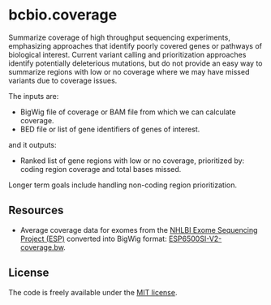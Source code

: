 # bcbio.coverage

Summarize coverage of high throughput sequencing experiments, emphasizing
approaches that identify poorly covered genes or pathways of biological
interest. Current variant calling and prioritization approaches identify
potentially deleterious mutations, but do not provide an easy way to summarize
regions with low or no coverage where we may have missed variants due to
coverage issues.

The inputs are:

- BigWig file of coverage or BAM file from which we can calculate coverage.
- BED file or list of gene identifiers of genes of interest.

and it outputs:

- Ranked list of gene regions with low or no coverage, prioritized by: coding
  region coverage and total bases missed.

Longer term goals include handling non-coding region prioritization.

## Resources

- Average coverage data for exomes from the [NHLBI Exome Sequencing Project (ESP)][esp]
  converted into BigWig format: [ESP6500SI-V2-coverage.bw][esp-bw].

[esp]: http://evs.gs.washington.edu/EVS/
[esp-bw]: https://s3.amazonaws.com/biodata/coverage/ESP6500SI-V2-coverage.bw

## License

The code is freely available under the [MIT license][l1].

[l1]: http://www.opensource.org/licenses/mit-license.html
